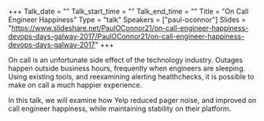 +++
Talk_date = ""
Talk_start_time = ""
Talk_end_time = ""
Title = "On Call Engineer Happiness"
Type = "talk"
Speakers = ["paul-oconnor"]
Slides = "https://www.slideshare.net/PaulOConnor21/on-call-engineer-happiness-devops-days-galway-2017/PaulOConnor21/on-call-engineer-happiness-devops-days-galway-2017"
+++

<p>On call is an unfortunate side effect of the technology industry. Outages happen outside business hours, frequently when engineers are sleeping. Using existing tools, and reexamining alerting healthchecks, it is possible to make on call a much happier experience.</p>

<p>In this talk, we will examine how Yelp reduced pager noise, and improved on call engineer happiness, while maintaining stability on their platform.</p>
